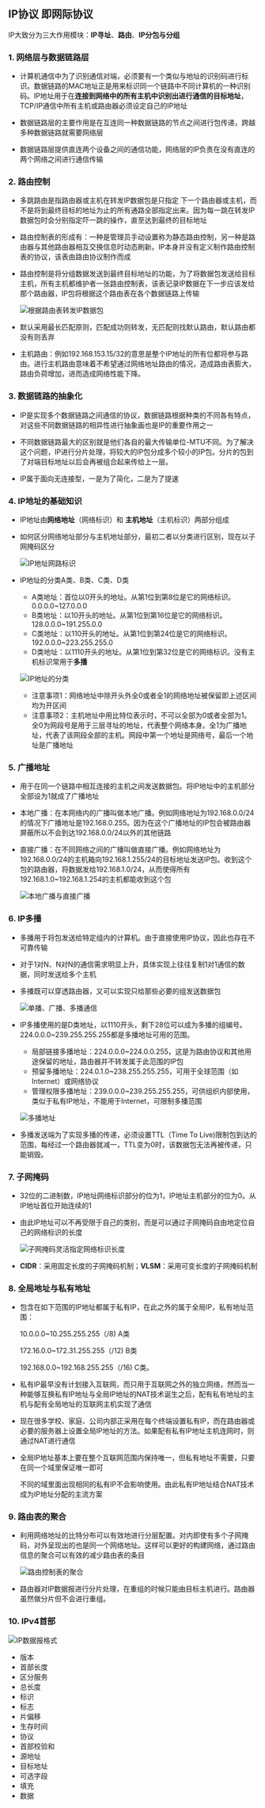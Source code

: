 ## IP协议 即网际协议

IP大致分为三大作用模块：**IP寻址**、**路由**、**IP分包与分组**

### 1. 网络层与数据链路层

-   计算机通信中为了识别通信对端，必须要有一个类似与地址的识别码进行标识。数据链路的MAC地址正是用来标识同一个链路中不同计算机的一种识别码。IP地址用于在**连接到网络中的所有主机中识别出进行通信的目标地址**，TCP/IP通信中所有主机或路由器必须设定自己的IP地址

-   数据链路层的主要作用是在互连同一种数据链路的节点之间进行包传递，跨越多种数据链路就需要网络层
-   数据链路层提供直连两个设备之间的通信功能，网络层的IP负责在没有直连的两个网络之间进行通信传输

### 2. 路由控制

-   多跳路由是指路由器或主机在转发IP数据包是只指定 下一个路由器或主机，而不是将到最终目标的地址为止的所有通路全部指定出来。因为每一跳在转发IP数据包时会分别指定吓一跳的操作，直至达到最终的目标地址

-   路由控制表的形成有：一种是管理员手动设置称为静态路由控制，另一种是路由器与其他路由器相互交换信息时动态刷新。IP本身并没有定义制作路由控制表的协议，该表由路由协议制作而成

-   路由控制是将分组数据发送到最终目标地址的功能，为了将数据包发送给目标主机，所有主机都维护者一张路由控制表，该表记录IP数据在下一步应该发给那个路由器，IP包将根据这个路由表在各个数据链路上传输

    ![根据路由表转发IP数据包](https://github.com/CyS2020/Notebook/raw/master/%E7%AC%94%E8%AE%B0%E5%9B%BE%E7%89%87/%E6%A0%B9%E6%8D%AE%E8%B7%AF%E7%94%B1%E8%A1%A8%E8%BD%AC%E5%8F%91IP%E6%95%B0%E6%8D%AE%E5%8C%85.jpg)
    
-   默认采用最长匹配原则，匹配成功则转发，无匹配则找默认路由，默认路由都没有则丢弃

-   主机路由：例如192.168.153.15/32的意思是整个IP地址的所有位都将参与路由。进行主机路由意味着不希望通过网络地址路由的情况，造成路由表膨大，路由负荷增加，进而造成网络性能下降。

### 3. 数据链路的抽象化

-   IP是实现多个数据链路之间通信的协议，数据链路根据种类的不同各有特点，对这些不同数据链路的相异性进行抽象画也是IP的重要作用之一

-   不同数据链路最大的区别就是他们各自的最大传输单位-MTU不同。为了解决这个问题，IP进行分片处理，将较大的IP包分成多个较小的IP包。分片的包到了对端目标地址以后会再被组合起来传给上一层。

-   IP属于面向无连接型，一是为了简化，二是为了提速

### 4. IP地址的基础知识

-   IP地址由**网络地址**（网络标识）和 **主机地址**（主机标识）两部分组成

-   如何区分网络地址部分与主机地址部分，最初二者以分类进行区别，现在以子网掩码区分

    ![IP地址网路标识](https://github.com/CyS2020/Notebook/raw/master/%E7%AC%94%E8%AE%B0%E5%9B%BE%E7%89%87/IP%E5%9C%B0%E5%9D%80%E7%BD%91%E7%BB%9C%E6%A0%87%E8%AF%86.jpg)

-   IP地址的分类A类、B类、C类、D类

    -   A类地址：首位以0开头的地址。从第1位到第8位是它的网络标识。0.0.0.0~127.0.0.0
    -   B类地址：以10开头的地址。从第1位到第16位是它的网络标识。128.0.0.0~191.255.0.0
    -   C类地址：以110开头的地址。从第1位到第24位是它的网络标识。192.0.0.0~223.255.255.0
    -   D类地址：以1110开头的地址。从第1位到第32位是它的网络标识。没有主机标识常用于**多播**

    ![IP地址的分类](https://github.com/CyS2020/Notebook/raw/master/%E7%AC%94%E8%AE%B0%E5%9B%BE%E7%89%87/IP%E5%9C%B0%E5%9D%80%E7%9A%84%E5%88%86%E7%B1%BB.jpg)

    -   注意事项1：网络地址中除开头外全0或者全1的网络地址被保留即上述区间均为开区间
    -   注意事项2：主机地址中用比特位表示时，不可以全部为0或者全部为1。全0为网段号是用于三层寻址的地址，代表整个网络本身。全1为广播地址，代表了该网段全部的主机。网段中第一个地址是网络号，最后一个地址是广播地址

### 5. 广播地址

-   用于在同一个链路中相互连接的主机之间发送数据包。将IP地址中的主机部分全部设为1就成了广播地址

-   本地广播：在本网络内的广播叫做本地广播。例如网络地址为192.168.0.0/24的情况下广播地址是192.168.0.255。因为在这个广播地址的IP包会被路由器屏蔽所以不会到达192.168.0.0/24以外的其他链路

-   直接广播：在不同网络之间的广播叫做直接广播。例如网络地址为192.168.0.0/24的主机箱向192.168.1.255/24的目标地址发送IP包。收到这个包的路由器，将数据发给192.168.1.0/24，从而使得所有192.168.1.0~192.168.1.254的主机都能收到这个包

    ![本地广播与直接广播](https://github.com/CyS2020/Notebook/raw/master/%E7%AC%94%E8%AE%B0%E5%9B%BE%E7%89%87/%E6%9C%AC%E5%9C%B0%E5%B9%BF%E6%92%AD%E4%B8%8E%E7%9B%B4%E6%8E%A5%E5%B9%BF%E6%92%AD.jpg)

### 6. IP多播

-   多播用于将包发送给特定组内的计算机。由于直接使用IP协议，因此也存在不可靠传输

-   对于1对N、N对N的通信需求明显上升，具体实现上往往复制1对1通信的数据，同时发送给多个主机

-   多播既可以穿透路由器，又可以实现只给那些必要的组发送数据包

    ![单播、广播、多播通信](https://github.com/CyS2020/Notebook/raw/master/%E7%AC%94%E8%AE%B0%E5%9B%BE%E7%89%87/%E5%8D%95%E6%92%AD%E3%80%81%E5%B9%BF%E6%92%AD%E3%80%81%E5%A4%9A%E6%92%AD%E9%80%9A%E4%BF%A1.jpg)

-   IP多播使用的是D类地址，以1110开头，剩下28位可以成为多播的组编号。224.0.0.0~239.255.255.255都是多播地址可用的范围。

    -   局部链接多播地址：224.0.0.0~224.0.0.255，这是为路由协议和其他用途保留的地址，路由器并不转发属于此范围的IP包
    -   预留多播地址：224.0.1.0~238.255.255.255，可用于全球范围（如Internet）或网络协议
    -   管理权限多播地址：239.0.0.0~239.255.255.255，可供组织内部使用，类似于私有IP地址，不能用于Internet，可限制多播范围

    ![多播地址](https://github.com/CyS2020/Notebook/raw/master/%E7%AC%94%E8%AE%B0%E5%9B%BE%E7%89%87/%E5%A4%9A%E6%92%AD%E5%9C%B0%E5%9D%80.jpg)

-   多播发送端为了实现多播的传递，必须设置TTL（Time To Live)限制包到达的范围，每经过一个路由器就减一，TTL变为0时，该数据包无法再被传递，只能销毁。

### 7. 子网掩码

-   32位的二进制数，IP地址网络标识部分的位为1，IP地址主机部分的位为0。从IP地址首位开始连续的1

-   由此IP地址可以不再受限于自己的类别，而是可以通过子网掩码自由地定位自己的网络标识的长度

    ![子网掩码灵活指定网络标识长度](https://github.com/CyS2020/Notebook/raw/master/%E7%AC%94%E8%AE%B0%E5%9B%BE%E7%89%87/%E5%AD%90%E7%BD%91%E6%8E%A9%E7%A0%81%E7%81%B5%E6%B4%BB%E6%8C%87%E5%AE%9A%E7%BD%91%E7%BB%9C%E6%A0%87%E8%AF%86%E9%95%BF%E5%BA%A6.jpg)

-   **CIDR**：采用固定长度的子网掩码机制；**VLSM**：采用可变长度的子网掩码机制

### 8. 全局地址与私有地址

-   包含在如下范围的IP地址都属于私有IP，在此之外的属于全局IP，私有地址范围：

    10.0.0.0~10.255.255.255（/8) A类

    172.16.0.0~172.31.255.255（/12) B类

    192.168.0.0~192.168.255.255（/16) C类。

-   私有IP最早没有计划接入互联网，而只用于互联网之外的独立网络，然而当一种能够互换私有IP地址与全局IP地址的NAT技术诞生之后，配有私有地址的主机与配有全局地址的互联网主机实现了通信

-   现在很多学校、家庭、公司内部正采用在每个终端设置私有IP，而在路由器或必要的服务器上设置全局IP地址的方法。如果配有私有IP地址主机连网时，则通过NAT进行通信

-   全局IP地址基本上要在整个互联网范围内保持唯一，但私有地址不需要，只要在同一个域里保证唯一即可

    不同的域里面出现相同的私有IP不会影响使用。由此私有IP地址结合NAT技术成为IP地址分配的主流方案

### 9. 路由表的聚合

-   利用网络地址的比特分布可以有效地进行分层配置。对内即使有多个子网掩码，对外呈现出的也是同一个网络地址。这样可以更好的构建网络，通过路由信息的聚合可以有效的减少路由表的条目

    ![路由控制表的聚合](https://github.com/CyS2020/Notebook/raw/master/%E7%AC%94%E8%AE%B0%E5%9B%BE%E7%89%87/%E8%B7%AF%E7%94%B1%E6%8E%A7%E5%88%B6%E8%A1%A8%E7%9A%84%E8%81%9A%E5%90%88.jpg)

-   路由器对IP数据报进行分片处理，在重组的时候只能由目标主机进行。路由器虽然做分片但不会进行重组。

### 10. IPv4首部

![IP数据报格式]()

-   版本
-   首部长度
-   区分服务
-   总长度
-   标识
-   标志
-   片偏移
-   生存时间
-   协议
-   首部校验和
-   源地址
-   目标地址
-   可选字段
-   填充
-   数据